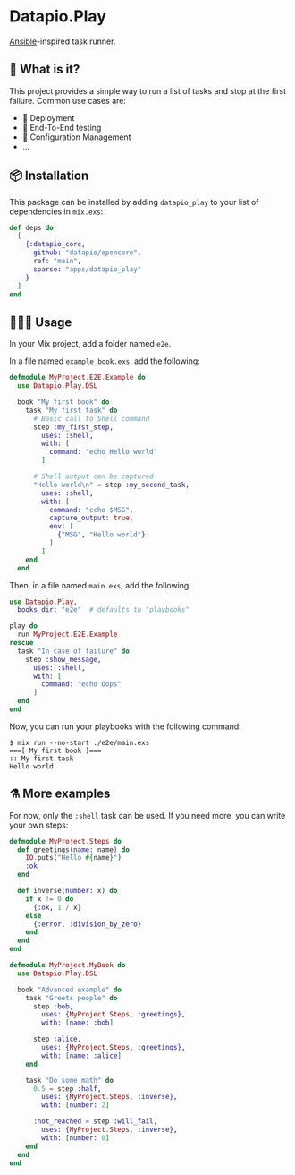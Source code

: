 # Datapio.Play

[Ansible](https://ansible.com)-inspired task runner.

## 🔎 What is it?

This project provides a simple way to run a list of tasks and stop at the first
failure. Common use cases are:

 - 🚀 Deployment
 - 🧪 End-To-End testing
 - 🔧 Configuration Management
 - ...

## 📦 Installation

This package can be installed by adding `datapio_play` to your list of
dependencies in `mix.exs`:

```elixir
def deps do
  [
    {:datapio_core,
      github: "datapio/opencore",
      ref: "main",
      sparse: "apps/datapio_play"
    }
  ]
end
```

## 👨🏻‍🏫 Usage

In your Mix project, add a folder named `e2e`.

In a file named `example_book.exs`, add the following:

```elixir
defmodule MyProject.E2E.Example do
  use Datapio.Play.DSL

  book "My first book" do
    task "My first task" do
      # Basic call to Shell command
      step :my_first_step,
        uses: :shell,
        with: [
          command: "echo Hello world"
        ]

      # Shell output can be captured
      "Hello world\n" = step :my_second_task,
        uses: :shell,
        with: [
          command: "echo $MSG",
          capture_output: true,
          env: [
            {"MSG", "Hello world"}
          ]
        ]
    end
  end
```

Then, in a file named `main.exs`, add the following

```elixir
use Datapio.Play,
  books_dir: "e2e"  # defaults to "playbooks"

play do
  run MyProject.E2E.Example
rescue
  task "In case of failure" do
    step :show_message,
      uses: :shell,
      with: [
        command: "echo Oops"
      ]
  end
end
```

Now, you can run your playbooks with the following command:

```
$ mix run --no-start ./e2e/main.exs
===[ My first book ]===
:: My first task
Hello world
```

## ⚗️ More examples

For now, only the `:shell` task can be used. If you need more, you can write
your own steps:

```elixir
defmodule MyProject.Steps do
  def greetings(name: name) do
    IO.puts("Hello #{name}")
    :ok
  end

  def inverse(number: x) do
    if x != 0 do
      {:ok, 1 / x}
    else
      {:error, :division_by_zero}
    end
  end
end

defmodule MyProject.MyBook do
  use Datapio.Play.DSL

  book "Advanced example" do
    task "Greets people" do
      step :bob,
        uses: {MyProject.Steps, :greetings},
        with: [name: :bob]

      step :alice,
        uses: {MyProject.Steps, :greetings},
        with: [name: :alice]
    end

    task "Do some math" do
      0.5 = step :half,
        uses: {MyProject.Steps, :inverse},
        with: [number: 2]

      :not_reached = step :will_fail,
        uses: {MyProject.Steps, :inverse},
        with: [number: 0]
    end
  end
end
```
